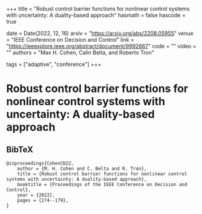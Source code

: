 +++
title = "Robust control barrier functions for nonlinear control systems with uncertainty: A duality-based approach"
hasmath = false
hascode = true


date = Date(2022, 12, 16)
arxiv = "https://arxiv.org/abs/2208.05955"
venue = "IEEE Conference on Decision and Control"
link = "https://ieeexplore.ieee.org/abstract/document/9992667"
code = ""
video = ""
authors = "Max H. Cohen, Calin Belta, and Roberto Tron"

tags = ["adaptive", "conference"]
+++

# Robust control barrier functions for nonlinear control systems with uncertainty: A duality-based approach

## BibTeX
```plaintext
@inproceedings{CohenCD22,
    author = {M. H. Cohen and C. Belta and R. Tron},
    title = {Robust control barrier functions for nonlinear control systems with uncertainty: A duality-based approach},
    booktitle = {Proceedings of the IEEE Conference on Decision and Control},
    year = {2022},
    pages = {174--179},
}
```